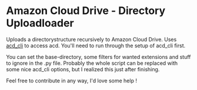 # Amazon Cloud Drive - Directory Uploadloader

Uploads a directorystructure recursively to Amazon Cloud Drive.
Uses [acd_cli](https://github.com/yadayada/acd_cli) to access acd. You'll need to run through the setup of acd_cli first.

You can set the base-directory, some filters for wanted extensions and stuff to ignore in the .py file.
Probably the whole script can be replaced with some nice acd_cli options, but I realized this just after finishing.

Feel free to contribute in any way, I'd love some help !
